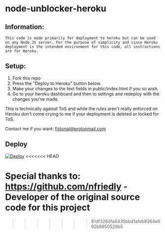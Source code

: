 # node-unblocker-heroku

## Information: 
    This code is made primarily for deployment to heroku but can be used on any Node.JS server. For the purpose of simplicity and since Heroku deployment is the intended environment for this code, all instructions are for Heroku.

## Setup:

1. Fork this repo
2. Press the "Deploy to Heroku" button below.
3. Make your changes to the text fields in public/index.html if you so wish.
4. Go to your heroku dashboard and then to settings and redeploy with the changes you've made.

This is technically against ToS and while the rules aren't really enforced on Heroku don't come crying to me if your deployment is deleted or locked for ToS.

Contact me if you want: fistonal@protonmail.com

## Deploy


[![Deploy](https://www.herokucdn.com/deploy/button.svg)](https://heroku.com/deploy)
<<<<<<< HEAD



Special thanks to:
https://github.com/nfriedly - Developer of the original source code for this project
=======
>>>>>>> 81df326d1a6435bbd1afeb8364e692b9950529b5

